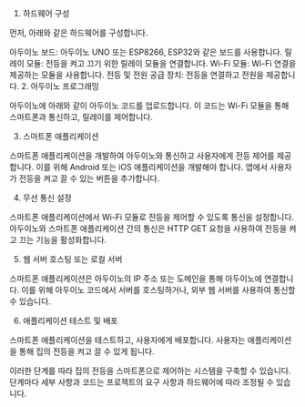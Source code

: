 1. 하드웨어 구성

먼저, 아래와 같은 하드웨어를 구성합니다.

아두이노 보드: 아두이노 UNO 또는 ESP8266, ESP32와 같은 보드를 사용합니다.
릴레이 모듈: 전등을 켜고 끄기 위한 릴레이 모듈을 연결합니다.
Wi-Fi 모듈: Wi-Fi 연결을 제공하는 모듈을 사용합니다.
전등 및 전원 공급 장치: 전등을 연결하고 전원을 제공합니다.
2. 아두이노 프로그래밍

아두이노에 아래와 같이 아두이노 코드를 업로드합니다. 이 코드는 Wi-Fi 모듈을 통해 스마트폰과 통신하고, 릴레이를 제어합니다.

3. 스마트폰 애플리케이션

스마트폰 애플리케이션을 개발하여 아두이노와 통신하고 사용자에게 전등 제어를 제공합니다. 이를 위해 Android 또는 iOS 애플리케이션을 개발해야 합니다. 앱에서 사용자가 전등을 켜고 끌 수 있는 버튼을 추가합니다.

4. 무선 통신 설정

스마트폰 애플리케이션에서 Wi-Fi 모듈로 전등을 제어할 수 있도록 통신을 설정합니다. 아두이노와 스마트폰 애플리케이션 간의 통신은 HTTP GET 요청을 사용하여 전등을 켜고 끄는 기능을 활성화합니다.

5. 웹 서버 호스팅 또는 로컬 서버

스마트폰 애플리케이션은 아두이노의 IP 주소 또는 도메인을 통해 아두이노에 연결합니다. 이를 위해 아두이노 코드에서 서버를 호스팅하거나, 외부 웹 서버를 사용하여 통신할 수 있습니다.

6. 애플리케이션 테스트 및 배포

스마트폰 애플리케이션을 테스트하고, 사용자에게 배포합니다. 사용자는 애플리케이션을 통해 집의 전등을 켜고 끌 수 있게 됩니다.

이러한 단계를 따라 집의 전등을 스마트폰으로 제어하는 시스템을 구축할 수 있습니다. 단계마다 세부 사항과 코드는 프로젝트의 요구 사항과 하드웨어에 따라 조정될 수 있습니다.
